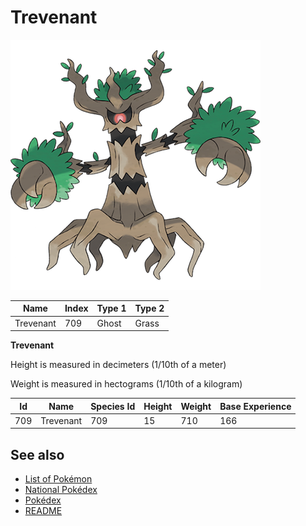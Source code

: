 # Trevenant


![Trevenant](images/709.png)

| **Name** | **Index** | **Type 1** | **Type 2** |
|----|----|----|----|
| Trevenant | 709 | Ghost | Grass  |

**Trevenant** 


Height is measured in decimeters (1/10th of a meter)

Weight is measured in hectograms (1/10th of a kilogram)

| **Id** | **Name** | **Species Id** | **Height** | **Weight** | **Base Experience** |
|--------|----------|----------------|------------|------------|---------------------|
| 709 | Trevenant | 709 | 15 | 710 | 166 |


## See also

- [List of Pokémon](../pokemon.md)
- [National Pokédex](../national_pokedex.md)
- [Pokédex](../pokedex.md)
- [README](../README.md)

